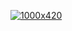 [![1000x420](https://user-images.githubusercontent.com/438920/84861219-66036b00-b025-11ea-956b-0b5e009e0d78.gif "nxm")](https://github.com/nxm)
